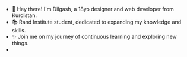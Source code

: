 - 👋 Hey there! I'm Dilgash, a 18yo designer and web developer from Kurdistan.
- 📚 Rand Institute student, dedicated to expanding my knowledge and skills.
- ✨ Join me on my journey of continuous learning and exploring new things.
- 
